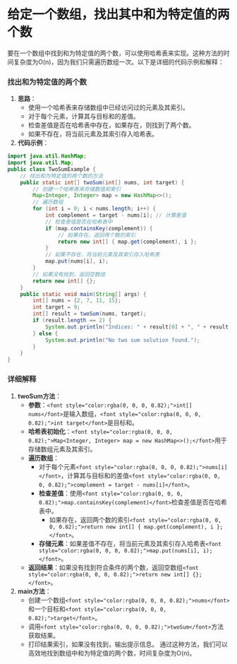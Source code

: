 # 给定一个数组，找出其中和为特定值的两个数
<font style="color:rgba(0, 0, 0, 0.82);">要在一个数组中找到和为特定值的两个数，可以使用哈希表来实现。这种方法的时间复杂度为O(n)，因为我们只需遍历数组一次。以下是详细的代码示例和解释：</font>
### <font style="color:rgba(0, 0, 0, 0.82);">找出和为特定值的两个数</font>
1. **<font style="color:rgba(0, 0, 0, 0.82);">思路</font>**<font style="color:rgba(0, 0, 0, 0.82);">：</font>
    - <font style="color:rgba(0, 0, 0, 0.82);">使用一个哈希表来存储数组中已经访问过的元素及其索引。</font>
    - <font style="color:rgba(0, 0, 0, 0.82);">对于每个元素，计算其与目标和的差值。</font>
    - <font style="color:rgba(0, 0, 0, 0.82);">检查差值是否在哈希表中存在，如果存在，则找到了两个数。</font>
    - <font style="color:rgba(0, 0, 0, 0.82);">如果不存在，将当前元素及其索引存入哈希表。</font>
2. **<font style="color:rgba(0, 0, 0, 0.82);">代码示例</font>**<font style="color:rgba(0, 0, 0, 0.82);">：</font>
```java
import java.util.HashMap;  
import java.util.Map;  
public class TwoSumExample {  
    // 找出和为特定值的两个数的方法  
    public static int[] twoSum(int[] nums, int target) {  
        // 创建一个哈希表来存储数值和索引  
        Map<Integer, Integer> map = new HashMap<>();  
        // 遍历数组  
        for (int i = 0; i < nums.length; i++) {  
            int complement = target - nums[i]; // 计算差值  
            // 检查差值是否在哈希表中  
            if (map.containsKey(complement)) {  
                // 如果存在，返回两个数的索引  
                return new int[] { map.get(complement), i };  
            }  
            // 如果不存在，将当前元素及其索引存入哈希表  
            map.put(nums[i], i);  
        }  
        // 如果没有找到，返回空数组  
        return new int[] {};  
    }  
    public static void main(String[] args) {  
        int[] nums = {2, 7, 11, 15};  
        int target = 9;  
        int[] result = twoSum(nums, target);  
        if (result.length == 2) {  
            System.out.println("Indices: " + result[0] + ", " + result[1]);  
        } else {  
            System.out.println("No two sum solution found.");  
        }  
    }  
}
```
### <font style="color:rgba(0, 0, 0, 0.82);">详细解释</font>
1. **<font style="color:rgba(0, 0, 0, 0.82);">twoSum方法</font>**<font style="color:rgba(0, 0, 0, 0.82);">：</font>
    - **<font style="color:rgba(0, 0, 0, 0.82);">参数</font>**<font style="color:rgba(0, 0, 0, 0.82);">：</font>`<font style="color:rgba(0, 0, 0, 0.82);">int[] nums</font>`<font style="color:rgba(0, 0, 0, 0.82);">是输入数组，</font>`<font style="color:rgba(0, 0, 0, 0.82);">int target</font>`<font style="color:rgba(0, 0, 0, 0.82);">是目标和。</font>
    - **<font style="color:rgba(0, 0, 0, 0.82);">哈希表初始化</font>**<font style="color:rgba(0, 0, 0, 0.82);">：</font>`<font style="color:rgba(0, 0, 0, 0.82);">Map<Integer, Integer> map = new HashMap<>();</font>`<font style="color:rgba(0, 0, 0, 0.82);">用于存储数组元素及其索引。</font>
    - **<font style="color:rgba(0, 0, 0, 0.82);">遍历数组</font>**<font style="color:rgba(0, 0, 0, 0.82);">：</font>
        * <font style="color:rgba(0, 0, 0, 0.82);">对于每个元素</font>`<font style="color:rgba(0, 0, 0, 0.82);">nums[i]</font>`<font style="color:rgba(0, 0, 0, 0.82);">，计算其与目标和的差值</font>`<font style="color:rgba(0, 0, 0, 0.82);">complement = target - nums[i]</font>`<font style="color:rgba(0, 0, 0, 0.82);">。</font>
        * **<font style="color:rgba(0, 0, 0, 0.82);">检查差值</font>**<font style="color:rgba(0, 0, 0, 0.82);">：使用</font>`<font style="color:rgba(0, 0, 0, 0.82);">map.containsKey(complement)</font>`<font style="color:rgba(0, 0, 0, 0.82);">检查差值是否在哈希表中。</font>
            + <font style="color:rgba(0, 0, 0, 0.82);">如果存在，返回两个数的索引</font>`<font style="color:rgba(0, 0, 0, 0.82);">return new int[] { map.get(complement), i };</font>`<font style="color:rgba(0, 0, 0, 0.82);">。</font>
        * **<font style="color:rgba(0, 0, 0, 0.82);">存储元素</font>**<font style="color:rgba(0, 0, 0, 0.82);">：如果差值不存在，将当前元素及其索引存入哈希表</font>`<font style="color:rgba(0, 0, 0, 0.82);">map.put(nums[i], i);</font>`<font style="color:rgba(0, 0, 0, 0.82);">。</font>
    - **<font style="color:rgba(0, 0, 0, 0.82);">返回结果</font>**<font style="color:rgba(0, 0, 0, 0.82);">：如果没有找到符合条件的两个数，返回空数组</font>`<font style="color:rgba(0, 0, 0, 0.82);">return new int[] {};</font>`<font style="color:rgba(0, 0, 0, 0.82);">。</font>
2. **<font style="color:rgba(0, 0, 0, 0.82);">main方法</font>**<font style="color:rgba(0, 0, 0, 0.82);">：</font>
    - <font style="color:rgba(0, 0, 0, 0.82);">创建一个数组</font>`<font style="color:rgba(0, 0, 0, 0.82);">nums</font>`<font style="color:rgba(0, 0, 0, 0.82);">和一个目标和</font>`<font style="color:rgba(0, 0, 0, 0.82);">target</font>`<font style="color:rgba(0, 0, 0, 0.82);">。</font>
    - <font style="color:rgba(0, 0, 0, 0.82);">调用</font>`<font style="color:rgba(0, 0, 0, 0.82);">twoSum</font>`<font style="color:rgba(0, 0, 0, 0.82);">方法获取结果。</font>
    - <font style="color:rgba(0, 0, 0, 0.82);">打印结果索引，如果没有找到，输出提示信息。</font>
<font style="color:rgba(0, 0, 0, 0.82);">通过这种方法，我们可以高效地找到数组中和为特定值的两个数，时间复杂度为O(n)。</font>
